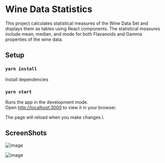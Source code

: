 # Wine Data Statistics

This project calculates statistical measures of the Wine Data Set and displays them as tables using React components. The statistical measures include mean, median, and mode for both Flavanoids and Gamma properties of the wine data.


## Setup

### `yarn install`

Install dependencies

### `yarn start`

Runs the app in the development mode.\
Open [http://localhost:3000](http://localhost:3000) to view it in your browser.

The page will reload when you make changes.\


## ScreenShots

![image](https://github.com/abhishekgarg167/VinoMetrics/assets/87353861/5b84cc60-132f-4051-b81e-8687c4836bb5)

![image](https://github.com/abhishekgarg167/VinoMetrics/assets/87353861/180058b4-d9b8-4b4a-9239-cd0ba4d08e52)

